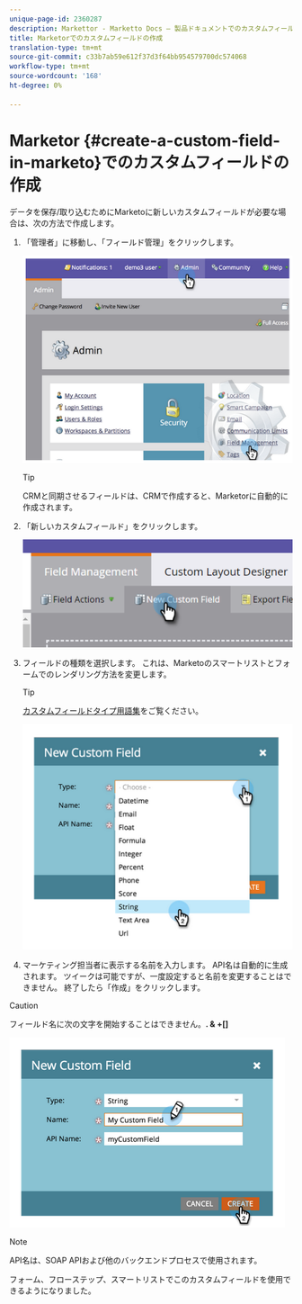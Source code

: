```yaml
---
unique-page-id: 2360287
description: Markettor - Marketto Docs — 製品ドキュメントでのカスタムフィールドの作成
title: Marketorでのカスタムフィールドの作成
translation-type: tm+mt
source-git-commit: c33b7ab59e612f37d3f64bb954579700dc574068
workflow-type: tm+mt
source-wordcount: '168'
ht-degree: 0%

---
```



# Marketor {#create-a-custom-field-in-marketo}でのカスタムフィールドの作成

データを保存/取り込むためにMarketoに新しいカスタムフィールドが必要な場合は、次の方法で作成します。

1. 「管理者」に移動し、「フィールド管理」をクリックします。

   ![](assets/image2014-9-24-13-3a46-3a26.png)

   >[!TIP]
   >
   >CRMと同期させるフィールドは、CRMで作成すると、Marketorに自動的に作成されます。

1. 「新しいカスタムフィールド」をクリックします。

   ![](assets/two.png)

1. フィールドの種類を選択します。 これは、Marketoのスマートリストとフォームでのレンダリング方法を変更します。

   >[!TIP]
   >
   >[カスタムフィールドタイプ用語集](custom-field-type-glossary.md)をご覧ください。

   ![](assets/image2014-9-24-13-3a47-3a42.png)

1. マーケティング担当者に表示する名前を入力します。 API名は自動的に生成されます。 ツイークは可能ですが、一度設定すると名前を変更することはできません。 終了したら「作成」をクリックします。

>[!CAUTION]
>
>フィールド名に次の文字を開始することはできません。**. &amp; +[]**

![](assets/image2014-9-24-13-3a48-3a26.png)

>[!NOTE]
>
>API名は、SOAP APIおよび他のバックエンドプロセスで使用されます。

フォーム、フローステップ、スマートリストでこのカスタムフィールドを使用できるようになりました。